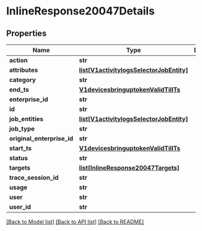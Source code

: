 # InlineResponse20047Details

## Properties
Name | Type | Description | Notes
------------ | ------------- | ------------- | -------------
**action** | **str** |  | [optional] 
**attributes** | [**list[V1activitylogsSelectorJobEntity]**](V1activitylogsSelectorJobEntity.md) |  | [optional] 
**category** | **str** |  | [optional] 
**end_ts** | [**V1devicesbringuptokenValidTillTs**](V1devicesbringuptokenValidTillTs.md) |  | [optional] 
**enterprise_id** | **str** |  | [optional] 
**id** | **str** |  | [optional] 
**job_entities** | [**list[V1activitylogsSelectorJobEntity]**](V1activitylogsSelectorJobEntity.md) |  | [optional] 
**job_type** | **str** |  | [optional] 
**original_enterprise_id** | **str** |  | [optional] 
**start_ts** | [**V1devicesbringuptokenValidTillTs**](V1devicesbringuptokenValidTillTs.md) |  | [optional] 
**status** | **str** |  | [optional] 
**targets** | [**list[InlineResponse20047Targets]**](InlineResponse20047Targets.md) |  | [optional] 
**trace_session_id** | **str** |  | [optional] 
**usage** | **str** |  | [optional] 
**user** | **str** |  | [optional] 
**user_id** | **str** |  | [optional] 

[[Back to Model list]](../README.md#documentation-for-models) [[Back to API list]](../README.md#documentation-for-api-endpoints) [[Back to README]](../README.md)

